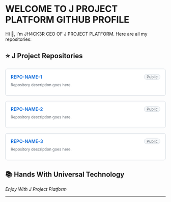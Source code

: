 # WELCOME TO J PROJECT PLATFORM GITHUB PROFILE

Hi 👋, I'm JH4CK3R CEO OF J PROJECT PLATFORM. Here are all my repositories:

## ⭐ J Project Repositories

<div style="display: grid; grid-template-columns: repeat(auto-fit, minmax(400px, 1fr)); gap: 16px; margin: 20px 0;">

<!-- REPO 1 -->
<div style="border: 1px solid #d0d7de; border-radius: 6px; padding: 16px; background-color: #ffffff;">
    <div style="display: flex; align-items: flex-start; justify-content: space-between; margin-bottom: 8px;">
        <a href="https://github.com/jprojectplatform/REPO-NAME-1" style="font-size: 14px; font-weight: 600; color: #0969da; text-decoration: none;">
            REPO-NAME-1
        </a>
        <span style="font-size: 12px; color: #656d76; border: 1px solid #d0d7de; border-radius: 12px; padding: 0 7px; background-color: #f6f8fa;">Public</span>
    </div>
    <p style="font-size: 12px; color: #656d76; margin: 8px 0; line-height: 1.5;">
        Repository description goes here.
    </p>
</div>

<!-- REPO 2 -->
<div style="border: 1px solid #d0d7de; border-radius: 6px; padding: 16px; background-color: #ffffff;">
    <div style="display: flex; align-items: flex-start; justify-content: space-between; margin-bottom: 8px;">
        <a href="https://github.com/jprojectplatform/REPO-NAME-2" style="font-size: 14px; font-weight: 600; color: #0969da; text-decoration: none;">
            REPO-NAME-2
        </a>
        <span style="font-size: 12px; color: #656d76; border: 1px solid #d0d7de; border-radius: 12px; padding: 0 7px; background-color: #f6f8fa;">Public</span>
    </div>
    <p style="font-size: 12px; color: #656d76; margin: 8px 0; line-height: 1.5;">
        Repository description goes here.
    </p>
</div>

<!-- REPO 3 -->
<div style="border: 1px solid #d0d7de; border-radius: 6px; padding: 16px; background-color: #ffffff;">
    <div style="display: flex; align-items: flex-start; justify-content: space-between; margin-bottom: 8px;">
        <a href="https://github.com/jprojectplatform/REPO-NAME-3" style="font-size: 14px; font-weight: 600; color: #0969da; text-decoration: none;">
            REPO-NAME-3
        </a>
        <span style="font-size: 12px; color: #656d76; border: 1px solid #d0d7de; border-radius: 12px; padding: 0 7px; background-color: #f6f8fa;">Public</span>
    </div>
    <p style="font-size: 12px; color: #656d76; margin: 8px 0; line-height: 1.5;">
        Repository description goes here.
    </p>
</div>

</div>

## 📚 Hands With Universal Technology

*Enjoy With J Project Platform*

---
